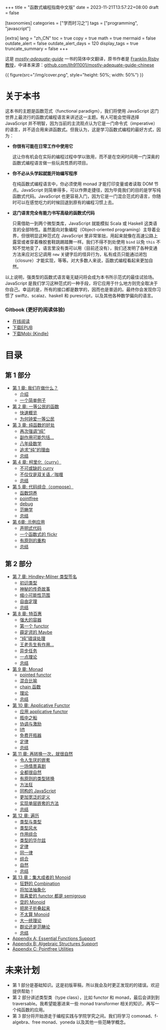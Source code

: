 +++
title = "函数式编程指南中文版"
date = 2023-11-21T13:57:22+08:00
draft = false

[taxonomies]
categories = ["学而时习之"]
tags = ["programming", "javascript"]

[extra]
lang = "zh_CN"
toc = true
copy = true
math = true
mermaid = false
outdate_alert = false
outdate_alert_days = 120
display_tags = true
truncate_summary = false
+++

这是 *[mostly-adequate-guide](https://github.com/DrBoolean/mostly-adequate-guide)* 一书的简体中文翻译，原书作者是 [Franklin Risby教授](https://github.com/DrBoolean)，中译本来源：[github.com/llh911001/mostly-adequate-guide-chinese](https://github.com/llh911001/mostly-adequate-guide-chinese)
<!--more-->
{{ figure(src="/img/cover.png", style="height: 50%; width: 50%") }}

# 关于本书

这本书的主题是函数范式（functional paradigm），我们将使用 JavaScript 这门世界上最流行的函数式编程语言来讲述这一主题。有人可能会觉得选择 JavaScript 并不明智，因为当前的主流观点认为它是一门命令式（imperative）的语言，并不适合用来讲函数式。但我认为，这是学习函数式编程的最好方式，因为：

 * **你很有可能在日常工作中使用它**

    这让你有机会在实际的编程过程中学以致用，而不是在空闲时间用一门深奥的函数式编程语言做一些玩具性质的项目。

 * **你不必从头学起就能开始编写程序**

    在纯函数式编程语言中，你必须使用 monad 才能打印变量或者读取 DOM 节点。JavaScript 则简单得多，可以作弊走捷径，因为毕竟我们的目的是学写纯函数式代码。JavaScript 也更容易入门，因为它是一门混合范式的语言，你随时可以在感觉吃力的时候回退到原有的编程习惯上去。

 * **这门语言完全有能力书写高级的函数式代码**

    只需借助一到两个微型类库，JavaScript 就能模拟 Scala 或 Haskell 这类语言的全部特性。虽然面向对象编程（Object-oriented programing）主导着业界，但很明显这种范式在 JavaScript 里非常笨拙，用起来就像在高速公路上露营或者穿着橡胶套鞋跳踢踏舞一样。我们不得不到处使用 `bind` 以免 `this` 不知不觉地变了，语言里没有类可以用（目前还没有），我们还发明了各种变通方法来应对忘记调用 `new` 关键字后的怪异行为，私有成员只能通过闭包（closure）才能实现，等等。对大多数人来说，函数式编程看起来更加自然。

以上说明，强类型的函数式语言毫无疑问将会成为本书所示范式的最佳试验场。JavaScript 是我们学习这种范式的一种手段，将它应用于什么地方则完全取决于你自己。幸运的是，所有的接口都是数学的，因而也是普适的。最终你会发现你习惯了 swiftz、scalaz、haskell 和 purescript，以及其他各种数学偏向的语言。

### Gitbook (更好的阅读体验)

* [在线阅读](https://llh911001.gitbooks.io/mostly-adequate-guide-chinese/content/)
* [下载EPUB](https://www.gitbook.com/download/epub/book/llh911001/mostly-adequate-guide-chinese)
* [下载Mobi (Kindle)](https://www.gitbook.com/download/mobi/book/llh911001/mostly-adequate-guide-chinese)

# 目录

## 第 1 部分

* [第 1 章: 我们在做什么？](../mostly-adequate-guide-ch1/)
  * [介绍](../mostly-adequate-guide-ch1/#jie-shao)
  * [一个简单例子](../mostly-adequate-guide-ch1/#yi-ge-jian-dan-li-zi)
* [第 2 章: 一等公民的函数](../mostly-adequate-guide-ch2/)
  * [快速概览](../mostly-adequate-guide-ch2/#kuai-su-gai-lan)
  * [为何钟爱一等公民](../mostly-adequate-guide-ch2/#wei-he-zhong-ai-yi-deng-gong-min)
* [第 3 章: 纯函数的好处](../mostly-adequate-guide-ch3/)
  * [再次强调“纯”](../mostly-adequate-guide-ch3/#zai-ci-qiang-diao-chun)
  * [副作用可能包括...](../mostly-adequate-guide-ch3/#fu-zuo-yong-ke-neng-bao-gua)
  * [八年级数学](../mostly-adequate-guide-ch3/#ba-nian-ji-shu-xue)
  * [追求“纯”的理由](../mostly-adequate-guide-ch3/#zhui-qiu-chun-de-li-you)
  * [总结](../mostly-adequate-guide-ch3/#zong-jie)
* [第 4 章: 柯里化（curry）](../mostly-adequate-guide-ch4/)
  * [不可或缺的 curry](../mostly-adequate-guide-ch4/#bu-ke-huo-que-de-curry)
  * [不仅仅是双关语／咖喱](../mostly-adequate-guide-ch4/#bu-jin-jin-shi-shuang-guan-yu-ka-li)
  * [总结](../mostly-adequate-guide-ch4/#zong-jie)
* [第 5 章: 代码组合（compose）](../mostly-adequate-guide-ch5/)
  * [函数饲养](../mostly-adequate-guide-ch5/#han-shu-si-yang)
  * [pointfree](../mostly-adequate-guide-ch5/#pointfree)
  * [debug](../mostly-adequate-guide-ch5/#debug)
  * [范畴学](../mostly-adequate-guide-ch5/#fan-chou-xue)
  * [总结](../mostly-adequate-guide-ch5/#zong-jie)
* [第 6章: 示例应用](../mostly-adequate-guide-ch6/)
  * [声明式代码](../mostly-adequate-guide-ch6/#sheng-ming-shi-dai-ma)
  * [一个函数式的 flickr](../mostly-adequate-guide-ch6/#yi-ge-han-shu-shi-de-flickr)
  * [有原则的重构](../mostly-adequate-guide-ch6/#you-yuan-ze-de-zhong-gou)
  * [总结](../mostly-adequate-guide-ch6/#zong-jie)

## 第 2 部分

* [第 7 章: Hindley-Milner 类型签名](../mostly-adequate-guide-ch7/)
  * [初识类型](../mostly-adequate-guide-ch7/#chu-shi-lei-xing)
  * [神秘的传奇故事](../mostly-adequate-guide-ch7/#shen-mi-de-chuan-qi-gu-shi)
  * [缩小可能性范围](../mostly-adequate-guide-ch7/#suo-xiao-ke-neng-xing-fan-wei)
  * [自由定理](../mostly-adequate-guide-ch7/#zi-you-ding-li)
  * [总结](../mostly-adequate-guide-ch7/#zong-jie)
* [第 8 章: 特百惠](../mostly-adequate-guide-ch8/)
  * [强大的容器](../mostly-adequate-guide-ch8/#qiang-da-de-rong-qi)
  * [第一个 functor](../mostly-adequate-guide-ch8/#di-yi-ge-functor)
  * [薛定谔的 Maybe](../mostly-adequate-guide-ch8/#xie-ding-e-de-maybe)
  * [“纯”错误处理](../mostly-adequate-guide-ch8/#chun-cuo-wu-chu-li)
  * [王老先生有作用...](../mostly-adequate-guide-ch8/#wang-lao-xian-sheng-you-zuo-yong)
  * [异步任务](../mostly-adequate-guide-ch8/#yi-bu-ren-wu)
  * [一点理论](../mostly-adequate-guide-ch8/#yi-dian-li-lun)
  * [总结](../mostly-adequate-guide-ch8/#zong-jie)
* [第 9 章: Monad](../mostly-adequate-guide-ch9/)
  * [pointed functor](../mostly-adequate-guide-ch9/#pointed-functor)
  * [混合比喻](../mostly-adequate-guide-ch9/#hun-he-bi-yu)
  * [chain 函数](../mostly-adequate-guide-ch9/#chain-han-shu)
  * [理论](../mostly-adequate-guide-ch9/#li-lun)
  * [总结](../mostly-adequate-guide-ch9/#zong-jie)
* [第 10 章: Applicative Functor](../mostly-adequate-guide-ch10/)
  * [应用 applicative functor](../mostly-adequate-guide-ch10/#ying-yong-applicative-functor)
  * [瓶中之船](../mostly-adequate-guide-ch10/#ping-zhong-zhi-chuan)
  * [协调与激励](../mostly-adequate-guide-ch10/#xie-diao-yu-ji-li)
  * [lift](../mostly-adequate-guide-ch10/#lift)
  * [免费开瓶器](../mostly-adequate-guide-ch10/#mian-fei-kai-ping-qi)
  * [定律](../mostly-adequate-guide-ch10/#ding-lu)
  * [总结](../mostly-adequate-guide-ch10/#zong-jie)
* [第 11 章: 再转换一次，就很自然](../mostly-adequate-guide-ch11/)
  * [令人生厌的嵌套](../mostly-adequate-guide-ch11/#ling-ren-sheng-yan-de-qian-tao)
  * [一场情景喜剧](../mostly-adequate-guide-ch11/#yi-chang-qing-jing-xi-ju)
  * [全都很自然](../mostly-adequate-guide-ch11/#quan-du-hen-zi-ran)
  * [有原则的类型转换](../mostly-adequate-guide-ch11/#you-yuan-ze-de-lei-xing-zhuan-huan)
  * [方法狂](../mostly-adequate-guide-ch11/#fang-fa-kuang)
  * [同构的 JavaScript](../mostly-adequate-guide-ch11/#tong-gou-de-javascript)
  * [更加宽泛的定义](../mostly-adequate-guide-ch11/#geng-jia-kuan-fan-de-ding-yi)
  * [实现单层嵌套的方法](../mostly-adequate-guide-ch11/#shi-xian-dan-ceng-qian-tao-de-fang-fa)
  * [总结](../mostly-adequate-guide-ch11/#zong-jie)
* [第 12 章: 遍历](../mostly-adequate-guide-ch12/)
  * [类型与类型](../mostly-adequate-guide-ch12/#lei-xing-yu-lei-xing)
  * [类型风水](../mostly-adequate-guide-ch12/#lei-xing-feng-shui)
  * [作用组合](../mostly-adequate-guide-ch12/#zuo-yong-zu-he)
  * [类型的华尔兹](../mostly-adequate-guide-ch12/#lei-xing-de-hua-er-zi)
  * [定律](../mostly-adequate-guide-ch12/#ding-lu)
  * [同一律](../mostly-adequate-guide-ch12/#tong-yi-lu-identity)
  * [组合](../mostly-adequate-guide-ch12/#zu-he-composition)
  * [自然](../mostly-adequate-guide-ch12/#zi-ran-naturality)
  * [总结](../mostly-adequate-guide-ch12/#zong-jie)
* [第 13 章：集大成者的 Monoid](../mostly-adequate-guide-ch13/)
  * [狂野的 Combination](../mostly-adequate-guide-ch13/#kuang-ye-de-combination)
  * [将加法抽象化](../mostly-adequate-guide-ch13/#jiang-jia-fa-chou-xiang-hua)
  * [我喜爱的 functor 都是 semigroup](../mostly-adequate-guide-ch13/#wo-xi-ai-de-functor-du-shi-semigroup)
  * [空的 Monoid](../mostly-adequate-guide-ch13/#kong-de-monoid)
  * [把房子折叠起来](../mostly-adequate-guide-ch13/#ba-fang-zi-zhe-die-qi-lai)
  * [不太算 Monoid](../mostly-adequate-guide-ch13/#bu-tai-suan-monoid)
  * [大一统理论](../mostly-adequate-guide-ch13/#da-yi-tong-li-lun)
  * [群论还是范畴论](../mostly-adequate-guide-ch13/#qun-lun-huan-shi-fan-chou-lun)
  * [总结](../mostly-adequate-guide-ch13/#zong-jie)
* [Appendix A: Essential Functions Support](../mostly-adequate-guide-appendix-a/)
* [Appendix B: Algebraic Structures Support](../mostly-adequate-guide-appendix-b/)
* [Appendix C: Pointfree Utilities](../mostly-adequate-guide-appendix-c/)

# 未来计划

* 第 1 部分是基础知识。这是初版草稿，所以我会及时更正发现的的错误。欢迎提供帮助！
* 第 2 部分讲述类型类（type class），比如 functor 和 monad，最后会讲到到 traversable。我希望能塞进来一些 monad transformer 相关的知识，再写一个纯函数的应用。
* 第 3 部分将开始游走于编程实践与学院学究之间。我们将学习 comonad、f-algebra、free monad、yoneda 以及其他一些范畴学概念。

